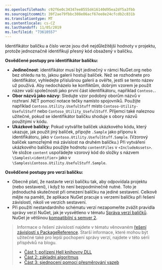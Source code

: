 ```yaml
---
ms.openlocfilehash: c92f6e0c34347ee8555d416140d95ea2df5a3fbb
ms.sourcegitcommit: 39f2ae79fbbc308e06acf67ee8e24cfcdb2c831b
ms.translationtype: MT
ms.contentlocale: cs-CZ
ms.lasthandoff: 11/05/2019
ms.locfileid: "73610557"
---
```

Identifikátor balíčku a číslo verze jsou dvě nejdůležitější hodnoty v projektu, protože jednoznačně identifikují přesný kód obsažený v balíčku.

**Osvědčené postupy pro identifikátor balíčku:**

- **Jedinečnost**: identifikátor musí být jedinečný v rámci NuGet.org nebo bez ohledu na to, jakou galerii hostují balíček. Než se rozhodnete pro identifikátor, vyhledejte příslušnou galerii a ověřte, jestli se tento název už používá. Aby nedocházelo ke konfliktům, dobrým vzorem je použít název vaší společnosti jako první část identifikátoru, například `Contoso.`.
- **Obor názvů jako názvy**: Sledujte vzor podobný oborům názvů v rozhraní .NET pomocí notace tečky namísto spojovníků. Použijte například `Contoso.Utility.UsefulStuff` místo `Contoso-Utility-UsefulStuff` nebo `Contoso_Utility_UsefulStuff`. Příjemci také naleznou užitečné, pokud se identifikátor balíčku shoduje s obory názvů použitými v kódu.
- **Ukázkové balíčky**: Pokud vytváříte balíček ukázkového kódu, který ukazuje, jak použít jiný balíček, připojte `.Sample` jako příponu k identifikátoru, jako v `Contoso.Utility.UsefulStuff.Sample`. (Vzorový balíček samozřejmě má závislost na druhém balíčku.) Při vytváření ukázkového balíčku použijte hodnotu `contentFiles` v `<IncludeAssets>`. Ve složce `content` uspořádejte vzorový kód do složky s názvem `\Samples\<identifier>` jako v `\Samples\Contoso.Utility.UsefulStuff.Sample`.

**Osvědčené postupy pro verzi balíčku:**

- Obecně platí, že nastavte verzi balíčku tak, aby odpovídala projektu (nebo sestavení), i když to není bezpodmínečně nutné. Toto je jednoduchá skutečnost při omezení balíčku na jediné sestavení. Celkově mějte na paměti, že aplikace NuGet pracuje s verzemi balíčku při řešení závislostí, nikoli ve verzích sestavení.
- Při použití nestandardního schématu verzí nezapomeňte zvážit pravidla správy verzí NuGet, jak je vysvětleno v tématu [Správa verzí balíčků](../../concepts/package-versioning.md). NuGet je většinou [kompatibilní s semver 2](../../concepts/package-versioning.md#semantic-versioning-200).

> Informace o řešení závislostí najdete v tématu věnovaném [řešení závislostí s PackageReference](../../concepts/dependency-resolution.md#dependency-resolution-with-packagereference). Starší informace, které mohou být užitečné také pro lepší pochopení správy verzí, najdete v této sérii příspěvků na blogu.
>
> - [Část 1: pořízení Hell knihovny DLL](https://blog.davidebbo.com/2011/01/nuget-versioning-part-1-taking-on-dll.html)
> - [Část 2: základní algoritmus](https://blog.davidebbo.com/2011/01/nuget-versioning-part-2-core-algorithm.html)
> - [Část 3: sjednocení pomocí přesměrování vazeb](https://blog.davidebbo.com/2011/01/nuget-versioning-part-3-unification-via.html)
